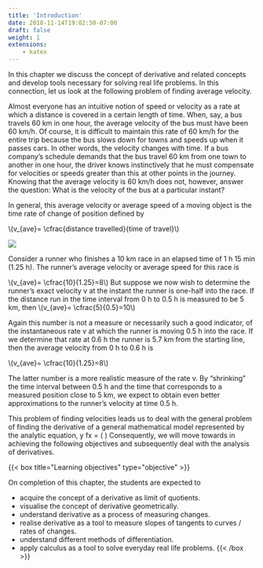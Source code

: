 ```yaml
---
title: 'Introduction'
date: 2018-11-14T19:02:50-07:00
draft: false
weight: 1
extensions:
    - katex
---
```




In this chapter we discuss the concept of derivative and related concepts and develop tools
necessary for solving real life problems. In this connection, let us look at the following problem of
finding average velocity.

Almost everyone has an intuitive notion of speed or velocity as a rate at which a distance is
covered in a certain length of time. When, say, a bus travels 60 km in one hour, the average velocity
of the bus must have been 60 km/h. Of course, it is difficult to maintain this rate of 60 km/h for the
entire trip because the bus slows down for towns and speeds up when it passes cars. In other words,
the velocity changes with time. If a bus company’s schedule demands that the bus travel 60 km from
one town to another in one hour, the driver knows instinctively that he must compensate for velocities
or speeds greater than this at other points in the journey. Knowing that the average velocity is 60 km/h
does not, however, answer the question: What is the velocity of the bus at a particular instant?

In general, this average
velocity or average speed of a
moving object is the time rate
of change of position defined
by

\\(v_{ave}= \cfrac{distance travelled}{time of travel}\\)

![](/books/11-maths/part-2/differential-calculus-differentiability-and-methods-of-differentiation/10.1.png)


Consider a runner who
finishes a 10 km race in an
elapsed time of 1 h 15 min
(1.25 h). The runner’s average
velocity or average speed for
this race is

\\(v_{ave}= \cfrac{10}{1.25}=8\\)
But suppose we now wish
to determine the runner’s exact
velocity v at the instant the runner is one-half into the race. If the distance run in the time interval
from 0 h to 0.5 h is measured to be 5 km, then \\(v_{ave}= \cfrac{5}{0.5}=10\\)

Again this number is not a measure or necessarily such a good indicator, of the instantaneous
rate v at which the runner is moving 0.5 h into the race. If we determine that rate at 0.6 h the runner
is 5.7 km from the starting line, then the average velocity from 0 h to 0.6 h is

\\(v_{ave}= \cfrac{10}{1.25}=8\\)

The latter number is a more realistic measure of the rate v. By “shrinking”
the time interval between 0.5 h and the time that corresponds to a measured
position close to 5 km, we expect to obtain even better approximations to the
runner’s velocity at time 0.5 h.

This problem of finding velocities leads us to deal with the general
problem of finding the derivative of a general mathematical model represented by the analytic
equation, y fx = ( ) Consequently, we will move towards in achieving the following objectives and
subsequently deal with the analysis of derivatives.

{{< box title="Learning objectives" type="objective" >}}

On completion of this chapter, the students are expected to
* acquire the concept of a derivative as limit of quotients.
* visualise the concept of derivative geometrically.
* understand derivative as a process of measuring changes.
* realise derivative as a tool to measure slopes of tangents to curves / rates of changes.
* understand different methods of differentiation.
* apply calculus as a tool to solve everyday real life problems.
{{< /box >}}
